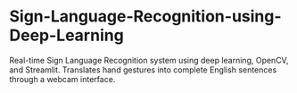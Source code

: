 # Sign-Language-Recognition-using-Deep-Learning
 Real-time Sign Language Recognition system using deep learning, OpenCV, and Streamlit. Translates hand gestures into complete English sentences through a webcam interface.
